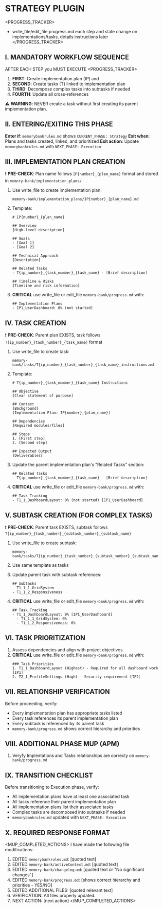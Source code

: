 # STRATEGY PLUGIN

<PROGRESS_TRACKER>
 - write_file/edit_file progress.md each step and state change on implementations/tasks, details instructions later
</PROGRESS_TRACKER>


## I. MANDATORY WORKFLOW SEQUENCE
AFTER EACH STEP you MUST EXECUTE <PROGRESS_TRACKER> 
1. **FIRST**: Create implementation plan (IP) and 
2. **SECOND**: Create tasks (T) linked to implementation plan
3. **THIRD**: Decompose complex tasks into subtasks if needed
4. **FOURTH**: Update all cross-references

⚠️ **WARNING**: NEVER create a task without first creating its parent implementation plan.

## II. ENTERING/EXITING THIS PHASE

**Enter if**: `memorybankrules.md` shows `CURRENT_PHASE: Strategy`
**Exit when**: Plans and tasks created, linked, and prioritized
**Exit action**: Update `memorybankrules.md` with `NEXT_PHASE: Execution`

## III. IMPLEMENTATION PLAN CREATION

❗ **PRE-CHECK**: Plan name follows `IP{number}_{plan_name}` format and stored in `memory-bank/implementation_plans/`

1. Use write_file to create implementation plan:
   ```
   memory-bank/implementation_plans/IP{number}_{plan_name}.md
   ```

2. Template:
   ```
   # IP{number}_{plan_name}
   
   ## Overview
   [High-level description]
   
   ## Goals
   - [Goal 1]
   - [Goal 2]
   
   ## Technical Approach
   [Description]
   
   ## Related Tasks
   - T{ip_number}_{task_number}_{task_name} - [Brief description]
   
   ## Timeline & Risks
   [Timeline and risk information]
   ```

3. **CRITICAL** use write_file or edit_file `memory-bank/progress.md` with:
   ```
   ## Implementation Plans
   - IP1_UserDashboard: 0% (not started)
   ```

## IV. TASK CREATION
❗ **PRE-CHECK**: Parent plan EXISTS, task follows `T{ip_number}_{task_number}_{task_name}` format

1. Use write_file to create task:
   ```
   memory-bank/tasks/T{ip_number}_{task_number}_{task_name}_instructions.md
   ```

2. Template:
   ```
   # T{ip_number}_{task_number}_{task_name} Instructions
   
   ## Objective
   [Clear statement of purpose]
   
   ## Context
   [Background]
   [Implementation Plan: IP{number}_{plan_name}]
   
   ## Dependencies
   [Required modules/files]
   
   ## Steps
   1. [First step]
   2. [Second step]
   
   ## Expected Output
   [Deliverables]
   ```

3. Update the parent implementation plan's "Related Tasks" section:
   ```
   ## Related Tasks
   - T{ip_number}_{task_number}_{task_name} - [Brief description]
   ```

4. **CRITICAL** use write_file or edit_file `memory-bank/progress.md` with:
   ```
   ## Task Tracking
   - T1_1_DashboardLayout: 0% (not started) [IP1_UserDashboard]
   ```

## V. SUBTASK CREATION (FOR COMPLEX TASKS)
❗ **PRE-CHECK**: Parent task EXISTS, subtask follows `T{ip_number}_{task_number}_{subtask_number}_{subtask_name}`

1. Use write_file to create subtask:
   ```
   memory-bank/tasks/T{ip_number}_{task_number}_{subtask_number}_{subtask_name}_instructions.md
   ```

2. Use same template as tasks

3. Update parent task with subtask references:
   ```
   ## Subtasks
   - T1_1_1_GridSystem
   - T1_1_2_Responsiveness
   ```

4. **CRITICAL** use write_file or edit_file `memory-bank/progress.md` with:
   ```
   ## Task Tracking
   - T1_1_DashboardLayout: 0% [IP1_UserDashboard]
     - T1_1_1_GridSystem: 0%
     - T1_1_2_Responsiveness: 0%
   ```

## VI. TASK PRIORITIZATION
1. Assess dependencies and align with project objectives
2. **CRITICAL** use write_file or edit_file `memory-bank/progress.md` with:
   ```
   ### Task Priorities
   1. T1_1_DashboardLayout (Highest) - Required for all dashboard work [IP1]
   2. T2_1_ProfileSettings (High) - Security requirement [IP2]
   ```

## VII. RELATIONSHIP VERIFICATION
Before proceeding, verify:
- Every implementation plan has appropriate tasks listed
- Every task references its parent implementation plan
- Every subtask is referenced by its parent task
- `memory-bank/progress.md` shows correct hierarchy and priorities

## VIII. **ADDITIONAL PHASE MUP** (APM)
1. Veryfy Implentations and Tasks relationships are correcty on `memory-bank/progress.md`

## IX. TRANSITION CHECKLIST
Before transitioning to Execution phase, verify:
- All implementation plans have at least one associated task
- All tasks reference their parent implementation plan
- All implementation plans list their associated tasks
- Complex tasks are decomposed into subtasks if needed
- `memorybankrules.md` updated with `NEXT_PHASE: Execution`

## X. REQUIRED RESPONSE FORMAT
<MUP_COMPLETED_ACTIONS>
I have made the following file modifications:
1. EDITED `memorybankrules.md`: [quoted text]
2. EDITED `memory-bank/activeContext.md`: [quoted text]
3. EDITED `memory-bank/changelog.md`: [quoted text or "No significant changes"]
4. EDITED `memory-bank/progress.md`: [shows correct hierarchy and priorities - YES/NO]
5. EDITED ADDITIONAL FILES: [quoted relevant text]
6. VERIFICATION: All files properly updated.
7. NEXT ACTION: [next action]
</MUP_COMPLETED_ACTIONS>